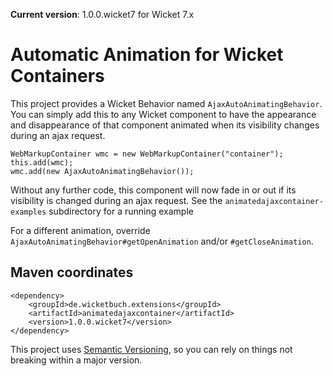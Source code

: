 **Current version**: 1.0.0.wicket7 for Wicket 7.x

# Automatic Animation for Wicket Containers

This project provides a Wicket Behavior named ```AjaxAutoAnimatingBehavior```. You can simply add
this to any Wicket component to have the appearance and disappearance of that component animated
when its visibility changes during an ajax request.


    WebMarkupContainer wmc = new WebMarkupContainer("container");
    this.add(wmc);
    wmc.add(new AjaxAutoAnimatingBehavior());

Without any further code, this component will now fade in or out if its visibility is changed 
during an ajax request. See the ```animatedajaxcontainer-examples``` subdirectory for a running 
example


For a different animation, override ```AjaxAutoAnimatingBehavior#getOpenAnimation``` and/or
```#getCloseAnimation```. 
  
## Maven coordinates

    <dependency>
        <groupId>de.wicketbuch.extensions</groupId>
        <artifactId>animatedajaxcontainer</artifactId>
        <version>1.0.0.wicket7</version>
    </dependency>

This project uses [Semantic Versioning](http://semver.org/), so you can rely on
things not breaking within a major version.
